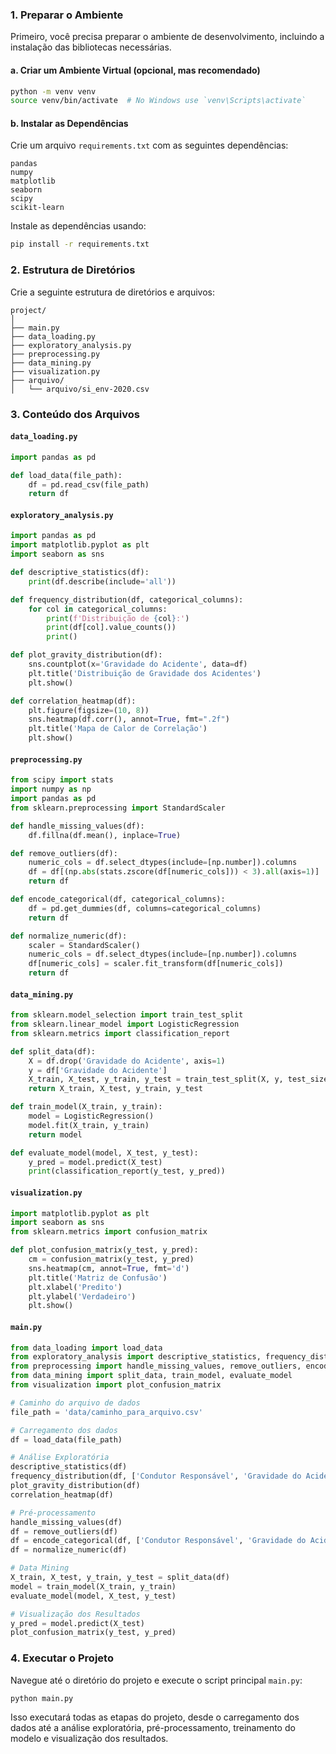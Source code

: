 ### 1. Preparar o Ambiente
Primeiro, você precisa preparar o ambiente de desenvolvimento, incluindo a instalação das bibliotecas necessárias.

#### a. Criar um Ambiente Virtual (opcional, mas recomendado)
```bash
python -m venv venv
source venv/bin/activate  # No Windows use `venv\Scripts\activate`
```

#### b. Instalar as Dependências
Crie um arquivo `requirements.txt` com as seguintes dependências:
```
pandas
numpy
matplotlib
seaborn
scipy
scikit-learn
```

Instale as dependências usando:
```bash
pip install -r requirements.txt
```

### 2. Estrutura de Diretórios
Crie a seguinte estrutura de diretórios e arquivos:

```
project/
│
├── main.py
├── data_loading.py
├── exploratory_analysis.py
├── preprocessing.py
├── data_mining.py
├── visualization.py
├── arquivo/
│   └── arquivo/si_env-2020.csv 
```

### 3. Conteúdo dos Arquivos

#### `data_loading.py`
```python
import pandas as pd

def load_data(file_path):
    df = pd.read_csv(file_path)
    return df
```

#### `exploratory_analysis.py`
```python
import pandas as pd
import matplotlib.pyplot as plt
import seaborn as sns

def descriptive_statistics(df):
    print(df.describe(include='all'))

def frequency_distribution(df, categorical_columns):
    for col in categorical_columns:
        print(f'Distribuição de {col}:')
        print(df[col].value_counts())
        print()

def plot_gravity_distribution(df):
    sns.countplot(x='Gravidade do Acidente', data=df)
    plt.title('Distribuição de Gravidade dos Acidentes')
    plt.show()

def correlation_heatmap(df):
    plt.figure(figsize=(10, 8))
    sns.heatmap(df.corr(), annot=True, fmt=".2f")
    plt.title('Mapa de Calor de Correlação')
    plt.show()
```

#### `preprocessing.py`
```python
from scipy import stats
import numpy as np
import pandas as pd
from sklearn.preprocessing import StandardScaler

def handle_missing_values(df):
    df.fillna(df.mean(), inplace=True)

def remove_outliers(df):
    numeric_cols = df.select_dtypes(include=[np.number]).columns
    df = df[(np.abs(stats.zscore(df[numeric_cols])) < 3).all(axis=1)]
    return df

def encode_categorical(df, categorical_columns):
    df = pd.get_dummies(df, columns=categorical_columns)
    return df

def normalize_numeric(df):
    scaler = StandardScaler()
    numeric_cols = df.select_dtypes(include=[np.number]).columns
    df[numeric_cols] = scaler.fit_transform(df[numeric_cols])
    return df
```

#### `data_mining.py`
```python
from sklearn.model_selection import train_test_split
from sklearn.linear_model import LogisticRegression
from sklearn.metrics import classification_report

def split_data(df):
    X = df.drop('Gravidade do Acidente', axis=1)
    y = df['Gravidade do Acidente']
    X_train, X_test, y_train, y_test = train_test_split(X, y, test_size=0.2, random_state=42)
    return X_train, X_test, y_train, y_test

def train_model(X_train, y_train):
    model = LogisticRegression()
    model.fit(X_train, y_train)
    return model

def evaluate_model(model, X_test, y_test):
    y_pred = model.predict(X_test)
    print(classification_report(y_test, y_pred))
```

#### `visualization.py`
```python
import matplotlib.pyplot as plt
import seaborn as sns
from sklearn.metrics import confusion_matrix

def plot_confusion_matrix(y_test, y_pred):
    cm = confusion_matrix(y_test, y_pred)
    sns.heatmap(cm, annot=True, fmt='d')
    plt.title('Matriz de Confusão')
    plt.xlabel('Predito')
    plt.ylabel('Verdadeiro')
    plt.show()
```

#### `main.py`
```python
from data_loading import load_data
from exploratory_analysis import descriptive_statistics, frequency_distribution, plot_gravity_distribution, correlation_heatmap
from preprocessing import handle_missing_values, remove_outliers, encode_categorical, normalize_numeric
from data_mining import split_data, train_model, evaluate_model
from visualization import plot_confusion_matrix

# Caminho do arquivo de dados
file_path = 'data/caminho_para_arquivo.csv'

# Carregamento dos dados
df = load_data(file_path)

# Análise Exploratória
descriptive_statistics(df)
frequency_distribution(df, ['Condutor Responsável', 'Gravidade do Acidente', 'Sexo', 'Uso do Cinto de Segurança', 'Etilômetro', 'Óbito'])
plot_gravity_distribution(df)
correlation_heatmap(df)

# Pré-processamento
handle_missing_values(df)
df = remove_outliers(df)
df = encode_categorical(df, ['Condutor Responsável', 'Gravidade do Acidente', 'Sexo', 'Uso do Cinto de Segurança', 'Etilômetro', 'Óbito'])
df = normalize_numeric(df)

# Data Mining
X_train, X_test, y_train, y_test = split_data(df)
model = train_model(X_train, y_train)
evaluate_model(model, X_test, y_test)

# Visualização dos Resultados
y_pred = model.predict(X_test)
plot_confusion_matrix(y_test, y_pred)
```

### 4. Executar o Projeto
Navegue até o diretório do projeto e execute o script principal `main.py`:
```bash
python main.py
```

Isso executará todas as etapas do projeto, desde o carregamento dos dados até a análise exploratória, pré-processamento, treinamento do modelo e visualização dos resultados. 

